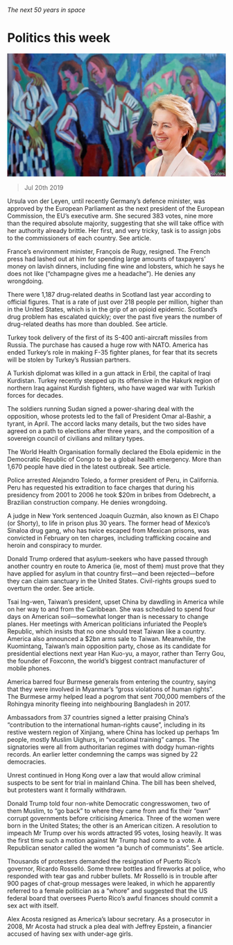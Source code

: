 ###### The next 50 years in space

# Politics this week 

![image](images/20190720_WWP001.jpg) 

> Jul 20th 2019 

Ursula von der Leyen, until recently Germany’s defence minister, was approved by the European Parliament as the next president of the European Commission, the EU’s executive arm. She secured 383 votes, nine more than the required absolute majority, suggesting that she will take office with her authority already brittle. Her first, and very tricky, task is to assign jobs to the commissioners of each country. See article. 

France’s environment minister, François de Rugy, resigned. The French press had lashed out at him for spending large amounts of taxpayers’ money on lavish dinners, including fine wine and lobsters, which he says he does not like (“champagne gives me a headache”). He denies any wrongdoing. 

There were 1,187 drug-related deaths in Scotland last year according to official figures. That is a rate of just over 218 people per million, higher than in the United States, which is in the grip of an opioid epidemic. Scotland’s drug problem has escalated quickly; over the past five years the number of drug-related deaths has more than doubled. See article. 

Turkey took delivery of the first of its S-400 anti-aircraft missiles from Russia. The purchase has caused a huge row with NATO. America has ended Turkey’s role in making F-35 fighter planes, for fear that its secrets will be stolen by Turkey’s Russian partners. 

A Turkish diplomat was killed in a gun attack in Erbil, the capital of Iraqi Kurdistan. Turkey recently stepped up its offensive in the Hakurk region of northern Iraq against Kurdish fighters, who have waged war with Turkish forces for decades. 

The soldiers running Sudan signed a power-sharing deal with the opposition, whose protests led to the fall of President Omar al-Bashir, a tyrant, in April. The accord lacks many details, but the two sides have agreed on a path to elections after three years, and the composition of a sovereign council of civilians and military types. 

The World Health Organisation formally declared the Ebola epidemic in the Democratic Republic of Congo to be a global health emergency. More than 1,670 people have died in the latest outbreak. See article. 

Police arrested Alejandro Toledo, a former president of Peru, in California. Peru has requested his extradition to face charges that during his presidency from 2001 to 2006 he took $20m in bribes from Odebrecht, a Brazilian construction company. He denies wrongdoing. 

A judge in New York sentenced Joaquín Guzmán, also known as El Chapo (or Shorty), to life in prison plus 30 years. The former head of Mexico’s Sinaloa drug gang, who has twice escaped from Mexican prisons, was convicted in February on ten charges, including trafficking cocaine and heroin and conspiracy to murder. 

Donald Trump ordered that asylum-seekers who have passed through another country en route to America (ie, most of them) must prove that they have applied for asylum in that country first—and been rejected—before they can claim sanctuary in the United States. Civil-rights groups sued to overturn the order. See article. 

Tsai Ing-wen, Taiwan’s president, upset China by dawdling in America while on her way to and from the Caribbean. She was scheduled to spend four days on American soil—somewhat longer than is necessary to change planes. Her meetings with American politicians infuriated the People’s Republic, which insists that no one should treat Taiwan like a country. America also announced a $2bn arms sale to Taiwan. Meanwhile, the Kuomintang, Taiwan’s main opposition party, chose as its candidate for presidential elections next year Han Kuo-yu, a mayor, rather than Terry Gou, the founder of Foxconn, the world’s biggest contract manufacturer of mobile phones. 

America barred four Burmese generals from entering the country, saying that they were involved in Myanmar’s “gross violations of human rights”. The Burmese army helped lead a pogrom that sent 700,000 members of the Rohingya minority fleeing into neighbouring Bangladesh in 2017. 

Ambassadors from 37 countries signed a letter praising China’s “contribution to the international human-rights cause”, including in its restive western region of Xinjiang, where China has locked up perhaps 1m people, mostly Muslim Uighurs, in “vocational training” camps. The signatories were all from authoritarian regimes with dodgy human-rights records. An earlier letter condemning the camps was signed by 22 democracies. 

Unrest continued in Hong Kong over a law that would allow criminal suspects to be sent for trial in mainland China. The bill has been shelved, but protesters want it formally withdrawn. 

Donald Trump told four non-white Democratic congresswomen, two of them Muslim, to “go back” to where they came from and fix their “own” corrupt governments before criticising America. Three of the women were born in the United States; the other is an American citizen. A resolution to impeach Mr Trump over his words attracted 95 votes, losing heavily. It was the first time such a motion against Mr Trump had come to a vote. A Republican senator called the women “a bunch of communists”. See article. 

Thousands of protesters demanded the resignation of Puerto Rico’s governor, Ricardo Rosselló. Some threw bottles and fireworks at police, who responded with tear gas and rubber bullets. Mr Rosselló is in trouble after 900 pages of chat-group messages were leaked, in which he apparently referred to a female politician as a “whore” and suggested that the US federal board that oversees Puerto Rico’s awful finances should commit a sex act with itself. 

Alex Acosta resigned as America’s labour secretary. As a prosecutor in 2008, Mr Acosta had struck a plea deal with Jeffrey Epstein, a financier accused of having sex with under-age girls. 

